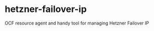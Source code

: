 hetzner-failover-ip
===================

OCF resource agent and handy tool for managing Hetzner Failover IP
